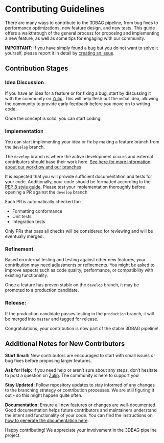 # Contributing Guidelines

There are many ways to contribute to the 3DBAG pipeline, from bug fixes to performance optimizations, new feature design, and new tests. This guide offers a walkthrough of the general process for proposing and implementing a new feature, as well as some tips for engaging with our community.

**IMPORTANT**: If you have simply found a bug but you do not want to solve it yourself, please report it in detail by [creating an issue](https://github.com/3DBAG/3dbag-pipeline/issues).

## Contribution Stages

### Idea Discussion

If you have an idea for a feature or for fixing a bug, start by discussing it with the community on [Zulip](https://3dbag.zulipchat.com).
This will help flesh out the initial idea, allowing the community to provide early feedback before you move on to writing code.

Once the concept is solid, you can start coding.


### Implementation

You can start implementing your idea or fix by making a feature branch from the `develop` branch.

The `develop` branch is where the active development occurs and external contributors should base their work here.
[See here for more information about our workflow and our branches](code.md#branches)

It is expected that you will provide sufficient documentation and tests for your code.
Additionally, your code should be formatted according to the [PEP 8 style guide](https://peps.python.org/pep-0008/).
Please test your implementation thoroughly before opening a PR against the `develop` branch.

Each PR is automatically checked for:

- Formatting conformance
- Unit tests
- Integration tests

Only PRs that pass all checks will be considered for reviewing and will be eventually merged.

### Refinement

Based on internal testing and testing against other new features, your contribution may need adjustments or refinements.
You might be asked to improve aspects such as code quality, performance, or compatibility with existing functionality.

Once a feature has proven stable on the `develop` branch, it may be promoted to a production candidate.


### Release:

If the production candidate passes testing in the `production` branch, it will be merged into `master` and tagged for release.

Congratulations, your contribution is now part of the stable 3DBAG pipeline!


## Additional Notes for New Contributors

**Start Small:** New contributors are encouraged to start with small issues or bug fixes before proposing larger features. 

**Ask for Help:** If you need help or aren’t sure about any steps, don’t hesitate to post a question on [Zulip](https://3dbag.zulipchat.com). The community is here to support you!

**Stay Updated:** Follow repository updates to stay informed of any changes to the branching strategy or contribution processes. We are still figuring it out - so this might happen quite often.

**Documentation:** Ensure all new features or changes are well-documented. Good documentation helps future contributors and maintainers understand the intent and functionality of your code. You can find the instructions on [how to generate the documentation here](documentation.md).

Happy contributing! We appreciate your involvement in the 3DBAG pipeline project.